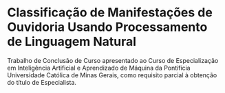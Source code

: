 # Classificação de Manifestações de Ouvidoria Usando Processamento de Linguagem Natural

Trabalho de Conclusão de Curso apresentado ao Curso de Especialização em Inteligência Artificial e Aprendizado de Máquina da Pontifícia Universidade Católica de Minas Gerais, como requisito parcial à obtenção do título de Especialista.
